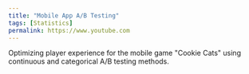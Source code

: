 ```yaml
---
title: "Mobile App A/B Testing"
tags: [Statistics]
permalink: https://www.youtube.com
---
```


Optimizing player experience for the mobile game "Cookie Cats" using continuous and categorical A/B testing methods.